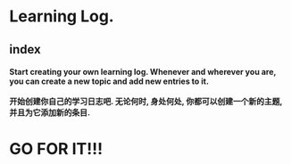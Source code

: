 <h1>Learning Log.</h1>
<h2>index</h2>
<h4>Start creating your own learning log. Whenever and wherever you are, you can create a new topic and add new entries to it.<br><br>
            开始创建你自己的学习日志吧. 无论何时, 身处何处, 你都可以创建一个新的主题, 并且为它添加新的条目. </h4>
<h1>GO FOR IT!!!</h1>